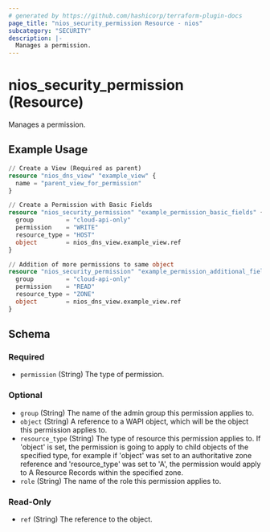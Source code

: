 ```yaml
---
# generated by https://github.com/hashicorp/terraform-plugin-docs
page_title: "nios_security_permission Resource - nios"
subcategory: "SECURITY"
description: |-
  Manages a permission.
---
```


# nios_security_permission (Resource)

Manages a permission.

## Example Usage

```terraform
// Create a View (Required as parent)
resource "nios_dns_view" "example_view" {
  name = "parent_view_for_permission"
}

// Create a Permission with Basic Fields
resource "nios_security_permission" "example_permission_basic_fields" {
  group         = "cloud-api-only"
  permission    = "WRITE"
  resource_type = "HOST"
  object        = nios_dns_view.example_view.ref
}

// Addition of more permissions to same object
resource "nios_security_permission" "example_permission_additional_fields" {
  group         = "cloud-api-only"
  permission    = "READ"
  resource_type = "ZONE"
  object        = nios_dns_view.example_view.ref
}
```

<!-- schema generated by tfplugindocs -->
## Schema

### Required

- `permission` (String) The type of permission.

### Optional

- `group` (String) The name of the admin group this permission applies to.
- `object` (String) A reference to a WAPI object, which will be the object this permission applies to.
- `resource_type` (String) The type of resource this permission applies to. If 'object' is set, the permission is going to apply to child objects of the specified type, for example if 'object' was set to an authoritative zone reference and 'resource_type' was set to 'A', the permission would apply to A Resource Records within the specified zone.
- `role` (String) The name of the role this permission applies to.

### Read-Only

- `ref` (String) The reference to the object.
